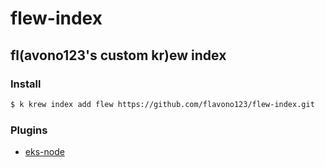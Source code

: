 # flew-index

## fl(avono123's custom kr)ew index

### Install

```sh
$ k krew index add flew https://github.com/flavono123/flew-index.git
```

### Plugins
- [eks-node](https://github.com/flavono123/kubectl-eks-node)
